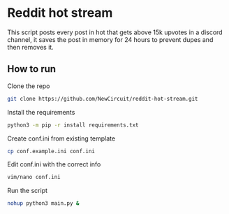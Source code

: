 # Reddit hot stream

This script posts every post in hot that gets above 15k upvotes in a discord channel, it saves the post in memory for 24 hours to prevent dupes and then removes it. 

## How to run

Clone the repo
```sh
git clone https://github.com/NewCircuit/reddit-hot-stream.git
```
Install the requirements
```sh
python3 -m pip -r install requirements.txt
```
Create conf.ini from existing template
```sh
cp conf.example.ini conf.ini
```
Edit conf.ini with the correct info
```sh
vim/nano conf.ini
```
Run the script
```sh
nohup python3 main.py &
```

